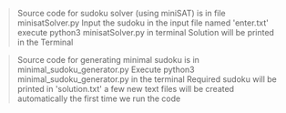 >Source code for sudoku solver (using miniSAT) is in file minisatSolver.py
>Input the sudoku in the input file named 'enter.txt'
>execute python3 minisatSolver.py in terminal
>Solution will be printed in the Terminal


>Source code for generating minimal sudoku is in minimal_sudoku_generator.py
>Execute python3 minimal_sudoku_generator.py in the terminal
>Required sudoku will be printed in 'solution.txt'
>a few new text files will be created automatically the first time we run the code
